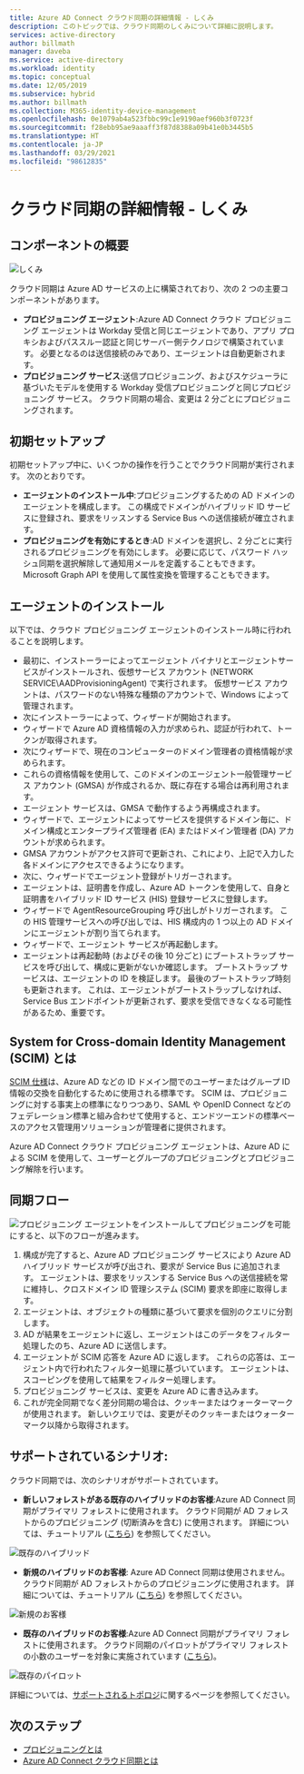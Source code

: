 ```yaml
---
title: Azure AD Connect クラウド同期の詳細情報 - しくみ
description: このトピックでは、クラウド同期のしくみについて詳細に説明します。
services: active-directory
author: billmath
manager: daveba
ms.service: active-directory
ms.workload: identity
ms.topic: conceptual
ms.date: 12/05/2019
ms.subservice: hybrid
ms.author: billmath
ms.collection: M365-identity-device-management
ms.openlocfilehash: 0e1079ab4a523fbbc99c1e9190aef960b3f0723f
ms.sourcegitcommit: f28ebb95ae9aaaff3f87d8388a09b41e0b3445b5
ms.translationtype: HT
ms.contentlocale: ja-JP
ms.lasthandoff: 03/29/2021
ms.locfileid: "98612835"
---
```

# <a name="cloud-sync-deep-dive---how-it-works"></a>クラウド同期の詳細情報 - しくみ

## <a name="overview-of-components"></a>コンポーネントの概要

![しくみ](media/concept-how-it-works/how-1.png)

クラウド同期は Azure AD サービスの上に構築されており、次の 2 つの主要コンポーネントがあります。

- **プロビジョニング エージェント**:Azure AD Connect クラウド プロビジョニング エージェントは Workday 受信と同じエージェントであり、アプリ プロキシおよびパススルー認証と同じサーバー側テクノロジで構築されています。 必要となるのは送信接続のみであり、エージェントは自動更新されます。 
- **プロビジョニング サービス**:送信プロビジョニング、およびスケジューラに基づいたモデルを使用する Workday 受信プロビジョニングと同じプロビジョニング サービス。 クラウド同期の場合、変更は 2 分ごとにプロビジョニングされます。


## <a name="initial-setup"></a>初期セットアップ
初期セットアップ中に、いくつかの操作を行うことでクラウド同期が実行されます。  次のとおりです。 

- **エージェントのインストール中**:プロビジョニングするための AD ドメインのエージェントを構成します。  この構成でドメインがハイブリッド ID サービスに登録され、要求をリッスンする Service Bus への送信接続が確立されます。
- **プロビジョニングを有効にするとき**:AD ドメインを選択し、2 分ごとに実行されるプロビジョニングを有効にします。 必要に応じて、パスワード ハッシュ同期を選択解除して通知用メールを定義することもできます。 Microsoft Graph API を使用して属性変換を管理することもできます。


## <a name="agent-installation"></a>エージェントのインストール
以下では、クラウド プロビジョニング エージェントのインストール時に行われることを説明します。

- 最初に、インストーラーによってエージェント バイナリとエージェントサービスがインストールされ、仮想サービス アカウント (NETWORK SERVICE\AADProvisioningAgent) で実行されます。  仮想サービス アカウントは、パスワードのない特殊な種類のアカウントで、Windows によって管理されます。
- 次にインストーラーによって、ウィザードが開始されます。
- ウィザードで Azure AD 資格情報の入力が求められ、認証が行われて、トークンが取得されます。
- 次にウィザードで、現在のコンピューターのドメイン管理者の資格情報が求められます。
- これらの資格情報を使用して、このドメインのエージェント一般管理サービス アカウント (GMSA) が作成されるか、既に存在する場合は再利用されます。
- エージェント サービスは、GMSA で動作するよう再構成されます。
- ウィザードで、エージェントによってサービスを提供するドメイン毎に、ドメイン構成とエンタープライズ管理者 (EA) またはドメイン管理者 (DA) アカウントが求められます。
- GMSA アカウントがアクセス許可で更新され、これにより、上記で入力した各ドメインにアクセスできるようになります。
- 次に、ウィザードでエージェント登録がトリガーされます。
- エージェントは、証明書を作成し、Azure AD トークンを使用して、自身と証明書をハイブリッド ID サービス (HIS) 登録サービスに登録します。
- ウィザードで AgentResourceGrouping 呼び出しがトリガーされます。 この HIS 管理サービスへの呼び出しでは、HIS 構成内の 1 つ以上の AD ドメインにエージェントが割り当てられます。
- ウィザードで、エージェント サービスが再起動します。
- エージェントは再起動時 (およびその後 10 分ごと) にブートストラップ サービスを呼び出して、構成に更新がないか確認します。  ブートストラップ サービスは、エージェントの ID を検証します。  最後のブートストラップ時刻も更新されます。  これは、エージェントがブートストラップしなければ、Service Bus エンドポイントが更新されず、要求を受信できなくなる可能性があるため、重要です。 


## <a name="what-is-system-for-cross-domain-identity-management-scim"></a>System for Cross-domain Identity Management (SCIM) とは

[SCIM 仕様](https://tools.ietf.org/html/draft-scim-core-schema-01)は、Azure AD などの ID ドメイン間でのユーザーまたはグループ ID 情報の交換を自動化するために使用される標準です。 SCIM は、プロビジョニングに対する事実上の標準になりつつあり、SAML や OpenID Connect などのフェデレーション標準と組み合わせて使用すると、エンドツーエンドの標準ベースのアクセス管理用ソリューションが管理者に提供されます。

Azure AD Connect クラウド プロビジョニング エージェントは、Azure AD による SCIM を使用して、ユーザーとグループのプロビジョニングとプロビジョニング解除を行います。

## <a name="synchronization-flow"></a>同期フロー
![プロビジョニング](media/concept-how-it-works/provisioning-4.png) エージェントをインストールしてプロビジョニングを可能にすると、以下のフローが進みます。

1.  構成が完了すると、Azure AD プロビジョニング サービスにより Azure AD ハイブリッド サービスが呼び出され、要求が Service Bus に追加されます。 エージェントは、要求をリッスンする Service Bus への送信接続を常に維持し、クロスドメイン ID 管理システム (SCIM) 要求を即座に取得します。 
2.  エージェントは、オブジェクトの種類に基づいて要求を個別のクエリに分割します。 
3.  AD が結果をエージェントに返し、エージェントはこのデータをフィルター処理したのち、Azure AD に送信します。  
4.  エージェントが SCIM 応答を Azure AD に返します。  これらの応答は、エージェント内で行われたフィルター処理に基づいています。  エージェントは、スコーピングを使用して結果をフィルター処理します。 
5.  プロビジョニング サービスは、変更を Azure AD に書き込みます。
6. これが完全同期でなく差分同期の場合は、クッキーまたはウォーターマークが使用されます。 新しいクエリでは、変更がそのクッキーまたはウォーターマーク以降から取得されます。

## <a name="supported-scenarios"></a>サポートされているシナリオ:
クラウド同期では、次のシナリオがサポートされています。


- **新しいフォレストがある既存のハイブリッドのお客様**:Azure AD Connect 同期がプライマリ フォレストに使用されます。 クラウド同期が AD フォレストからのプロビジョニング (切断済みを含む) に使用されます。 詳細については、チュートリアル ([こちら](tutorial-existing-forest.md)) を参照してください。

 ![既存のハイブリッド](media/tutorial-existing-forest/existing-forest-new-forest-2.png)
- **新規のハイブリッドのお客様**:    Azure AD Connect 同期は使用されません。 クラウド同期が AD フォレストからのプロビジョニングに使用されます。  詳細については、チュートリアル ([こちら](tutorial-single-forest.md)) を参照してください。
 
 ![新規のお客様](media/tutorial-single-forest/diagram-2.png)

- **既存のハイブリッドのお客様**:Azure AD Connect 同期がプライマリ フォレストに使用されます。 クラウド同期のパイロットがプライマリ フォレストの小数のユーザーを対象に実施されています ([こちら](tutorial-existing-forest.md))。

 ![既存のパイロット](media/tutorial-migrate-aadc-aadccp/diagram-2.png)

詳細については、[サポートされるトポロジ](plan-cloud-sync-topologies.md)に関するページを参照してください。



## <a name="next-steps"></a>次のステップ 

- [プロビジョニングとは](what-is-provisioning.md)
- [Azure AD Connect クラウド同期とは](what-is-cloud-sync.md)
